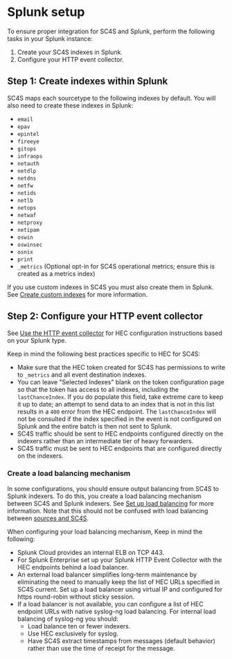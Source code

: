# Splunk setup
To ensure proper integration for SC4S and Splunk, perform the following tasks in your Splunk instance:

1. Create your SC4S indexes in Splunk.
2. Configure your HTTP event collector.


## Step 1: Create indexes within Splunk

SC4S maps each sourcetype to the following indexes by default. You will also need to create these indexes in Splunk:

* `email`
* `epav`
* `epintel`
* `fireeye`
* `gitops`
* `infraops`
* `netauth`
* `netdlp`
* `netdns`
* `netfw`
* `netids`
* `netlb`
* `netops`
* `netwaf`
* `netproxy`
* `netipam`
* `oswin`
* `oswinsec`
* `osnix`
* `print`
* `_metrics` (Optional opt-in for SC4S operational metrics; ensure this is created as a metrics index)

If you use custom indexes in SC4S you must also create them in Splunk. See [Create custom indexes]( https://docs.splunk.com/Documentation/Splunk/9.2.1/Indexer/Setupmultipleindexes) for more information.

## Step 2: Configure your HTTP event collector

See [Use the HTTP event collector](https://docs.splunk.com/Documentation/Splunk/9.2.1/Data/UsetheHTTPEventCollector) for HEC configuration instructions based on your
Splunk type.

Keep in mind the following best practices specific to HEC for SC4S:
* Make sure that the HEC token created for SC4S has permissions to write to `_metrics` and all event destination indexes.
* You can leave "Selected Indexes" blank on the token configuration page so that the token has access to
all indexes, including the `lastChanceIndex`.  If you do populate this field, take extreme care to keep it up to date; an attempt to
send data to an index that is not in this list results in a `400` error from the HEC endpoint. The `lastChanceIndex` will not be
consulted if the index specified in the event is not configured on Splunk and the entire batch is then not sent to Splunk.
* SC4S traffic should be sent to HEC endpoints configured directly on the indexers rather than an intermediate tier of heavy forwarders.
* SC4S traffic must be sent to HEC endpoints that are configured directly on the indexers.  

### Create a load balancing mechanism
In some configurations, you should ensure output balancing from SC4S to Splunk indexers. To do this, you create a load balancing mechanism between SC4S and Splunk indexers. See [Set up load balancing](https://docs.splunk.com/Documentation/Splunk/9.2.1/Forwarding/Setuploadbalancingd) for more information. Note that this should not be confused with load balancing between [sources and SC4S](../lb.md). 

When configuring your load balancing mechanism, Keep in mind the following:

* Splunk Cloud provides an internal ELB on TCP 443.
* For Splunk Enterprise set up your Splunk HTTP Event Collector with the HEC endpoints behind a load balancer. 
* An external load balancer simplifies long-term maintenance by eliminating the need to manually keep the list of HEC URLs specified in SC4S current. Set up a load balancer using virtual IP and configured for https round-robin without sticky session. 
* If a load balancer is not available, you can configure a list of HEC endpoint URLs with native syslog-ng load balancing. For internal load balancing of syslog-ng you should:
    * Load balance ten or fewer indexers.
    * Use HEC exclusively for syslog.
    * Have SC4S extract timestamps from messages (default behavior) rather than use the time of receipt for the message.
